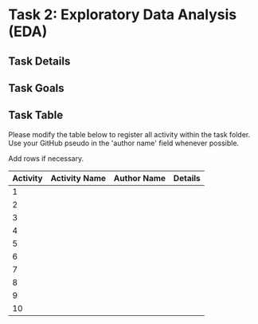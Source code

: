 # Task 2: Exploratory Data Analysis (EDA)

## Task Details

## Task Goals

## Task Table

Please modify the table below to register all activity within the task folder. Use your GitHub pseudo in the 'author name' field whenever possible.

Add rows if necessary.

| Activity | Activity Name | Author Name | Details |
|-|-|-|-|
|1|         |         |         |
|2|         |         |         |
|3|         |         |         |
|4|         |         |         |
|5|         |         |         |
|6|         |         |         |
|7|         |         |         |
|8|         |         |         |
|9|         |         |         |
|10|        |         |         |

